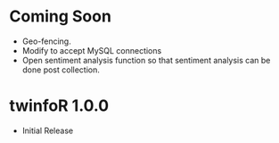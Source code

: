 # Coming Soon

* Geo-fencing.
* Modify to accept MySQL connections
* Open sentiment analysis function so that sentiment analysis can be done post collection.

# twinfoR 1.0.0

* Initial Release